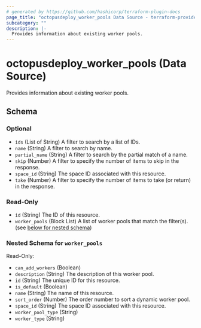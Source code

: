 ```yaml
---
# generated by https://github.com/hashicorp/terraform-plugin-docs
page_title: "octopusdeploy_worker_pools Data Source - terraform-provider-octopusdeploy"
subcategory: ""
description: |-
  Provides information about existing worker pools.
---
```


# octopusdeploy_worker_pools (Data Source)

Provides information about existing worker pools.



<!-- schema generated by tfplugindocs -->
## Schema

### Optional

- `ids` (List of String) A filter to search by a list of IDs.
- `name` (String) A filter to search by name.
- `partial_name` (String) A filter to search by the partial match of a name.
- `skip` (Number) A filter to specify the number of items to skip in the response.
- `space_id` (String) The space ID associated with this resource.
- `take` (Number) A filter to specify the number of items to take (or return) in the response.

### Read-Only

- `id` (String) The ID of this resource.
- `worker_pools` (Block List) A list of worker pools that match the filter(s). (see [below for nested schema](#nestedblock--worker_pools))

<a id="nestedblock--worker_pools"></a>
### Nested Schema for `worker_pools`

Read-Only:

- `can_add_workers` (Boolean)
- `description` (String) The description of this worker pool.
- `id` (String) The unique ID for this resource.
- `is_default` (Boolean)
- `name` (String) The name of this resource.
- `sort_order` (Number) The order number to sort a dynamic worker pool.
- `space_id` (String) The space ID associated with this resource.
- `worker_pool_type` (String)
- `worker_type` (String)
